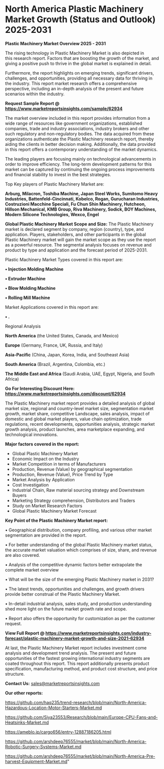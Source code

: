  # North America Plastic Machinery Market Growth (Status and Outlook) 2025-2031

<Strong> Plastic Machinery Market Overview 2025 - 2031</strong>

The rising technology in Plastic Machinery Market is also depicted in this research report. Factors that are boosting the growth of the market, and giving a positive push to thrive in the global market is explained in detail.

Furthermore, the report highlights on emerging trends, significant drivers, challenges, and opportunities, providing all necessary data for thriving in the industry. This report market research offers a comprehensive perspective, including an in-depth analysis of the present and future scenarios within the industry.

<strong>Request Sample Report @ <a href=https://www.marketreportsinsights.com/sample/62934>https://www.marketreportsinsights.com/sample/62934</a></strong>

The market overview included in this report provides information from a wide range of resources like government organizations, established companies, trade and industry associations, industry brokers and other such regulatory and non-regulatory bodies. The data acquired from these organizations authenticate the Plastic Machinery research report, thereby aiding the clients in better decision making. Additionally, the data provided in this report offers a contemporary understanding of the market dynamics.

The leading players are focusing mainly on technological advancements in order to improve efficiency. The long-term development patterns for this market can be captured by continuing the ongoing process improvements and financial stability to invest in the best strategies.

Top Key players of Plastic Machinery Market are:

<strong>Arburg, Milacron, Toshiba Machine, Japan Steel Works, Sumitomo Heavy Industries, Battenfeld-Cincinnati, Kobelco, Rogan, Gurucharan Industries, Costruzioni Macchine Speciali, Fu Chun Shin Machinery, Hutcheon, Hillson Mechanical, KMB Group, Riva Machinery, Sodick, BOY Machines, Modern Silicone Technologies, Wexco, Engel</strong>

<strong><b>Global Plastic Machinery Market Scope and Size:</b></strong>
The Plastic Machinery market is declared segment by company, region (country), type, and application. Players, stakeholders, and other participants in the global Plastic Machinery market will gain the market scope as they use the report as a powerful resource. The segmental analysis focuses on revenue and product by type and application and the forecast period of 2025-2031.

Plastic Machinery Market Types covered in this report are:

<strong>• Injection Molding Machine

• Extruder Machine

• Blow Molding Machine

• Rolling Mill Machine</strong>

Market Applications covered in this report are:

<strong>• .</strong> 

Regional Analysis

<strong>North America</strong> (the United States, Canada, and Mexico)

<strong>Europe</strong> (Germany, France, UK, Russia, and Italy)

<strong>Asia-Pacific</strong> (China, Japan, Korea, India, and Southeast Asia)

<strong>South America</strong> (Brazil, Argentina, Colombia, etc.)

<strong>The Middle East and Africa</strong> (Saudi Arabia, UAE, Egypt, Nigeria, and South Africa)

<strong>Go For Interesting Discount Here: <a href=https://www.marketreportsinsights.com/discount/62934>https://www.marketreportsinsights.com/discount/62934</a></strong>

The Plastic Machinery market report provides a detailed analysis of global market size, regional and country-level market size, segmentation market growth, market share, competitive Landscape, sales analysis, impact of domestic and global market players, value chain optimization, trade regulations, recent developments, opportunities analysis, strategic market growth analysis, product launches, area marketplace expanding, and technological innovations.

<strong><b>Major factors covered in the report:</b></strong>
<ul>
  <li>Global Plastic Machinery Market </li>
  <li>Economic Impact on the Industry</li>
  <li>Market Competition in terms of Manufacturers</li>
  <li>Production, Revenue (Value) by geographical segmentation</li>
  <li>Production, Revenue (Value), Price Trend by Type</li>
  <li>Market Analysis by Application</li>
  <li>Cost Investigation</li>
  <li>Industrial Chain, Raw material sourcing strategy and Downstream Buyers</li>
  <li>Marketing Strategy comprehension, Distributors and Traders</li>
  <li>Study on Market Research Factors</li>
  <li>Global Plastic Machinery Market Forecast</li>
</ul>

<strong><b>Key Point of the Plastic Machinery Market report:</b></strong>

• Geographical distribution, company profiling, and various other market segmentation are provided in the report.

• For better understanding of the global Plastic Machinery market status, the accurate market valuation which comprises of size, share, and revenue are also covered.

• Analysis of the competitive dynamic factors better extrapolate the complete market overview

• What will be the size of the emerging Plastic Machinery market in 2031?

• The latest trends, opportunities and challenges, and growth drivers provide better construal of the Plastic Machinery Market.

• In-detail industrial analysis, sales study, and production understanding shed more light on the future market growth rate and scope.

• Report also offers the opportunity for customization as per the customer request.

<strong><b>View Full Report @ <a href=https://www.marketreportsinsights.com/industry-forecast/plastic-machinery-market-growth-and-size-2021-62934>https://www.marketreportsinsights.com/industry-forecast/plastic-machinery-market-growth-and-size-2021-62934</a></b></strong>


At last, the Plastic Machinery Market report includes investment come analysis and development trend analysis. The present and future opportunities of the fastest growing international industry segments are coated throughout this report. This report additionally presents product specification, manufacturing method, and product cost structure, and price structure.

<strong>Contact Us:</strong>
sales@marketreportsinsights.com

<strong>Our other reports:</strong>

<a href=https://github.com/haq235/trend-research/blob/main/North-America-Hazardous-Location-Motor-Starters-Market.md>https://github.com/haq235/trend-research/blob/main/North-America-Hazardous-Location-Motor-Starters-Market.md</a>

<a href=https://github.com/Siya23553/Research/blob/main/Europe-CPU-Fans-and-Heatsinks-Market.md>https://github.com/Siya23553/Research/blob/main/Europe-CPU-Fans-and-Heatsinks-Market.md</a>

<a href=https://ameblo.jp/cargo656/entry-12887186205.html>https://ameblo.jp/cargo656/entry-12887186205.html</a>

<a href=https://github.com/arshdeep76555/market/blob/main/North-America-Robotic-Surgery-Systems-Market.md>https://github.com/arshdeep76555/market/blob/main/North-America-Robotic-Surgery-Systems-Market.md</a>

<a href=https://github.com/arshdeep76555/market/blob/main/North-America-Pre-harvest-Equipment-Market.md>https://github.com/arshdeep76555/market/blob/main/North-America-Pre-harvest-Equipment-Market.md</a>"
